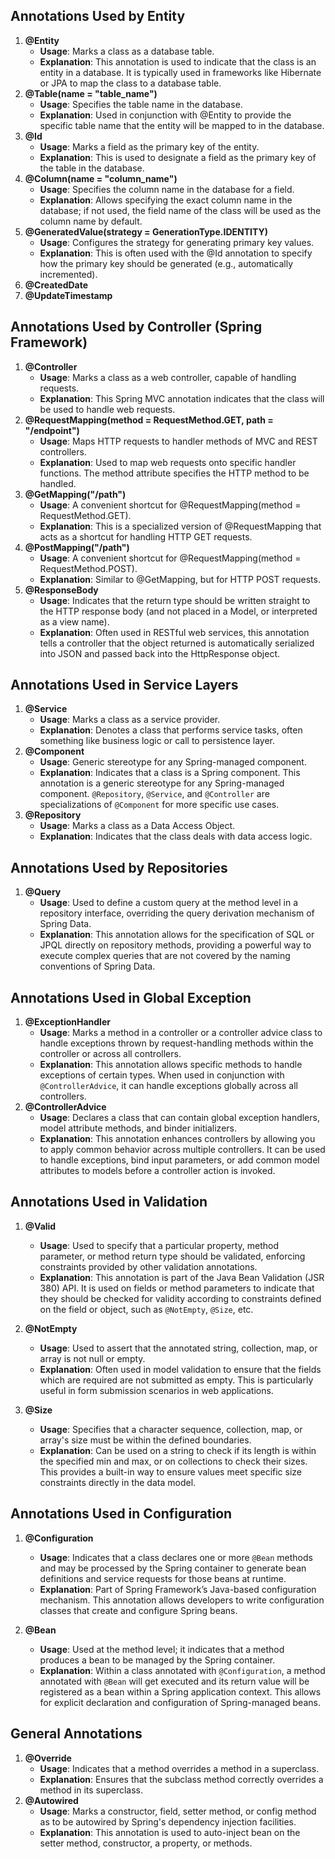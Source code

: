 ## Annotations Used by Entity

1. **@Entity**
   - **Usage**: Marks a class as a database table.
   - **Explanation**: This annotation is used to indicate that the class is an entity in a database. It is typically used in frameworks like Hibernate or JPA to map the class to a database table.
2. **@Table(name = "table_name")**
   - **Usage**: Specifies the table name in the database.
   - **Explanation**: Used in conjunction with @Entity to provide the specific table name that the entity will be mapped to in the database.
3. **@Id**
   - **Usage**: Marks a field as the primary key of the entity.
   - **Explanation**: This is used to designate a field as the primary key of the table in the database.
4. **@Column(name = "column_name")**
   - **Usage**: Specifies the column name in the database for a field.
   - **Explanation**: Allows specifying the exact column name in the database; if not used, the field name of the class will be used as the column name by default.
5. **@GeneratedValue(strategy = GenerationType.IDENTITY)**
   - **Usage**: Configures the strategy for generating primary key values.
   - **Explanation**: This is often used with the @Id annotation to specify how the primary key should be generated (e.g., automatically incremented).
6. **@CreatedDate**
7. **@UpdateTimestamp**

## Annotations Used by Controller (Spring Framework)

1. **@Controller**
   - **Usage**: Marks a class as a web controller, capable of handling requests.
   - **Explanation**: This Spring MVC annotation indicates that the class will be used to handle web requests.
2. **@RequestMapping(method = RequestMethod.GET, path = "/endpoint")**
   - **Usage**: Maps HTTP requests to handler methods of MVC and REST controllers.
   - **Explanation**: Used to map web requests onto specific handler functions. The method attribute specifies the HTTP method to be handled.
3. **@GetMapping("/path")**
   - **Usage**: A convenient shortcut for @RequestMapping(method = RequestMethod.GET).
   - **Explanation**: This is a specialized version of @RequestMapping that acts as a shortcut for handling HTTP GET requests.
4. **@PostMapping("/path")**
   - **Usage**: A convenient shortcut for @RequestMapping(method = RequestMethod.POST).
   - **Explanation**: Similar to @GetMapping, but for HTTP POST requests.
5. **@ResponseBody**
   - **Usage**: Indicates that the return type should be written straight to the HTTP response body (and not placed in a Model, or interpreted as a view name).
   - **Explanation**: Often used in RESTful web services, this annotation tells a controller that the object returned is automatically serialized into JSON and passed back into the HttpResponse object.

## Annotations Used in Service Layers

1. **@Service**
   - **Usage**: Marks a class as a service provider.
   - **Explanation**: Denotes a class that performs service tasks, often something like business logic or call to persistence layer.
2. **@Component**
   - **Usage**: Generic stereotype for any Spring-managed component.
   - **Explanation**: Indicates that a class is a Spring component. This annotation is a generic stereotype for any Spring-managed component. `@Repository`, `@Service`, and `@Controller` are specializations of `@Component` for more specific use cases.
3. **@Repository**
   - **Usage**: Marks a class as a Data Access Object.
   - **Explanation**: Indicates that the class deals with data access logic.

## Annotations Used by Repositories

1. **@Query**
   - **Usage**: Used to define a custom query at the method level in a repository interface, overriding the query derivation mechanism of Spring Data.
   - **Explanation**: This annotation allows for the specification of SQL or JPQL directly on repository methods, providing a powerful way to execute complex queries that are not covered by the naming conventions of Spring Data.

## Annotations Used in Global Exception

1. **@ExceptionHandler**
   + **Usage**: Marks a method in a controller or a controller advice class to handle exceptions thrown by request-handling methods within the controller or across all controllers.
   + **Explanation**: This annotation allows specific methods to handle exceptions of certain types. When used in conjunction with `@ControllerAdvice`, it can handle exceptions globally across all controllers.
2. **@ControllerAdvice**
   - **Usage**: Declares a class that can contain global exception handlers, model attribute methods, and binder initializers.
   - **Explanation**: This annotation enhances controllers by allowing you to apply common behavior across multiple controllers. It can be used to handle exceptions, bind input parameters, or add common model attributes to models before a controller action is invoked.

## Annotations Used in Validation

1. **@Valid**
   + **Usage**: Used to specify that a particular property, method parameter, or method return type should be validated, enforcing constraints provided by other validation annotations.
   + **Explanation**: This annotation is part of the Java Bean Validation (JSR 380) API. It is used on fields or method parameters to indicate that they should be checked for validity according to constraints defined on the field or object, such as `@NotEmpty`, `@Size`, etc.

2. **@NotEmpty**
   - **Usage**: Used to assert that the annotated string, collection, map, or array is not null or empty.
   - **Explanation**: Often used in model validation to ensure that the fields which are required are not submitted as empty. This is particularly useful in form submission scenarios in web applications.

3. **@Size**
   - **Usage**: Specifies that a character sequence, collection, map, or array's size must be within the defined boundaries.
   - **Explanation**: Can be used on a string to check if its length is within the specified min and max, or on collections to check their sizes. This provides a built-in way to ensure values meet specific size constraints directly in the data model.

## Annotations Used in Configuration

1. **@Configuration**
   - **Usage**: Indicates that a class declares one or more `@Bean` methods and may be processed by the Spring container to generate bean definitions and service requests for those beans at runtime.
   - **Explanation**: Part of Spring Framework’s Java-based configuration mechanism. This annotation allows developers to write configuration classes that create and configure Spring beans.

2. **@Bean**
   - **Usage**: Used at the method level; it indicates that a method produces a bean to be managed by the Spring container.
   - **Explanation**: Within a class annotated with `@Configuration`, a method annotated with `@Bean` will get executed and its return value will be registered as a bean within a Spring application context. This allows for explicit declaration and configuration of Spring-managed beans.

## General Annotations

1. **@Override**
   - **Usage**: Indicates that a method overrides a method in a superclass.
   - **Explanation**: Ensures that the subclass method correctly overrides a method in its superclass.
2. **@Autowired**
   - **Usage**: Marks a constructor, field, setter method, or config method as to be autowired by Spring's dependency injection facilities.
   - **Explanation**: This annotation is used to auto-inject bean on the setter method, constructor, a property, or methods.